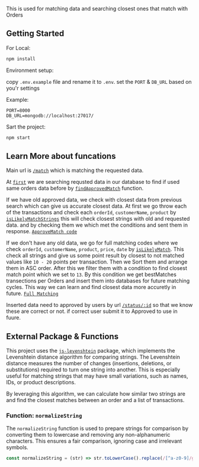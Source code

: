 This is used for matching data and searching closest ones that match with Orders

## Getting Started

For Local:

```bash
npm install
```

Environment setup:

copy `.env.example` file and rename it to `.env`. set the `PORT` & `DB_URL` based on you'r settings

Example:

```
PORT=8000
DB_URL=mongodb://localhost:27017/
```

Sart the project: 

```bash
npm start
```

## Learn More about funcations

Main url is [`/match`](https://github.com/techtricks-mas/matching/blob/960817aef7a1542f46304592cf3875c0a7024001/src/routes/index.js#L22C22-L97C1) which is matching the requested data.

At [`first`](https://github.com/techtricks-mas/matching/blob/960817aef7a1542f46304592cf3875c0a7024001/src/routes/index.js#L29) we are searching requsted data in our database to find if used same orders data before by [`findApprovedMatch`](https://github.com/techtricks-mas/matching/blob/960817aef7a1542f46304592cf3875c0a7024001/src/helper/findApproveMatch.js#L3) function.

If we have old approved data, we check with closest data from previous search which can give us accurate closest data. At first we go throw each of the transactions and check each `orderId`, `customerName`, `product` by [`isLikelyMatchStrings`](https://github.com/techtricks-mas/matching/blob/960817aef7a1542f46304592cf3875c0a7024001/src/helper/likeMatch.js#L19-L21) this will check closest strings with old and requested data. and by checking them we which met the conditions and sent them in response. [`ApproveMatch code`](https://github.com/techtricks-mas/matching/blob/960817aef7a1542f46304592cf3875c0a7024001/src/routes/index.js#L31-L50)


If we don't have any old data, we go for full matching codes where we check `orderId`, `customerName`, `product`, `price`, `date` by [`isLikelyMatch`](https://github.com/techtricks-mas/matching/blob/960817aef7a1542f46304592cf3875c0a7024001/src/helper/likeMatch.js#L4-L18). This check all strings and give us some point result by closest to not matched values like `10 - 20` points per transaction. Then we Sort them and arrange them in ASC order. After this we filter them with a condition to find closest match point which we set to `13`. By this condition we get bestMatches transections per Orders and insert them into databases for future matching cycles. This way we can learn and find closest data more accuretly in future. [`Full Matching`](https://github.com/techtricks-mas/matching/blob/960817aef7a1542f46304592cf3875c0a7024001/src/routes/index.js#L52-L90)

Inserted data need to approved by users by url [`/status/:id`](https://github.com/techtricks-mas/matching/blob/960817aef7a1542f46304592cf3875c0a7024001/src/routes/index.js#L98-L119) so that we know these are correct or not. if correct user submit it to Approved to use in fuure.

## External Package & Functions

This project uses the [`js-levenshtein`](https://github.com/gustf/js-levenshtein) package, which implements the Levenshtein distance algorithm for comparing strings. The Levenshtein distance measures the number of changes (insertions, deletions, or substitutions) required to turn one string into another. This is especially useful for matching strings that may have small variations, such as names, IDs, or product descriptions.

By leveraging this algorithm, we can calculate how similar two strings are and find the closest matches between an order and a list of transactions.

### Function: `normalizeString`

The `normalizeString` function is used to prepare strings for comparison by converting them to lowercase and removing any non-alphanumeric characters. This ensures a fair comparison, ignoring case and irrelevant symbols.

```javascript
const normalizeString = (str) => str.toLowerCase().replace(/[^a-z0-9]/g, "");
```



